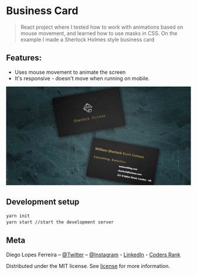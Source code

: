 # Business Card
> React project where I tested how to work with animations based on mouse movement, and learned how to use masks in CSS. On the example I made a Sherlock Holmes style business card

## Features:
* Uses mouse movement to animate the screen
* It's responsive - doesn't move when running on mobile.

![Example](./assets/screnshoot-1.png)

## Development setup

```sh
yarn init
yarn start //start the development server
```


## Meta

Diego Lopes Ferreira – [@Twitter](https://twitter.com/Diego_simSouEu) – [@Instagram](https://www.instagram.com/diego.lopes.f/) - [LinkedIn](https://www.linkedin.com/in/diego-lopes-ferreira-a23a8919b/) - [Coders Rank](https://profile.codersrank.io/user/diego-lopes-ferreira)

Distributed under the MIT license. See [license](LICENSE) for more information.
